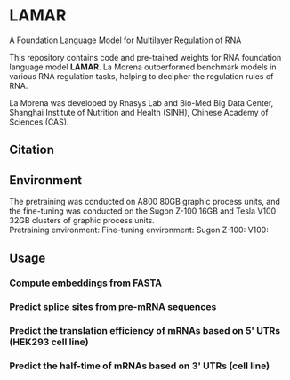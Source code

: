 # LAMAR
A Foundation Language Model for Multilayer Regulation of RNA

This repository contains code and pre-trained weights for RNA foundation language model **LAMAR**. La Morena outperformed benchmark models in various RNA regulation tasks, helping to decipher the regulation rules of RNA.  

La Morena was developed by Rnasys Lab and Bio-Med Big Data Center, Shanghai Institute of Nutrition and Health (SINH), Chinese Academy of Sciences (CAS).

## Citation

## Environment
The pretraining was conducted on A800 80GB graphic process units, and the fine-tuning was conducted on the Sugon Z-100 16GB and Tesla V100 32GB clusters of graphic process units.  
Pretraining environment: 
Fine-tuning environment: 
Sugon Z-100: 
V100: 


## Usage

### Compute embeddings from FASTA

### Predict splice sites from pre-mRNA sequences

### Predict the translation efficiency of mRNAs based on 5' UTRs (HEK293 cell line)

### Predict the half-time of mRNAs based on 3' UTRs (cell line)
